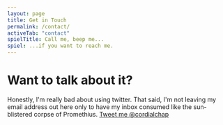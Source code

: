 ```yaml
---
layout: page
title: Get in Touch
permalink: /contact/
activeTab: "contact" 
spielTitle: Call me, beep me...
spiel: ...if you want to reach me.
---
```

<a name="top"></a>
# Want to talk about it?
Honestly, I'm really bad about using twitter. That said, I'm not leaving my email address out here only to have my inbox consumed like the sun-blistered corpse of Promethius. [Tweet me @cordialchap](https://twitter.com/cordialchap)